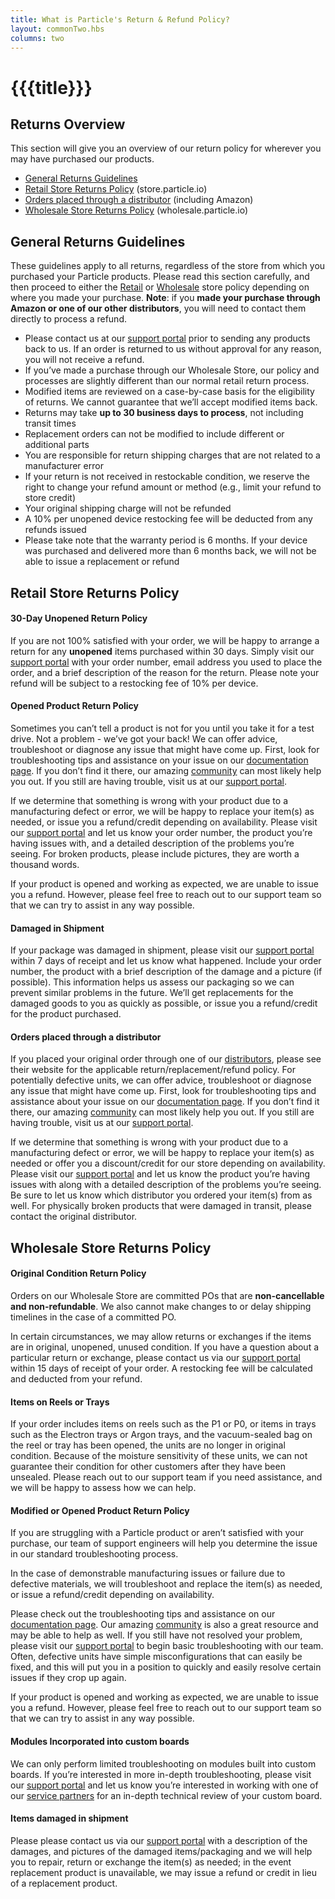 ```yaml
---
title: What is Particle's Return & Refund Policy?
layout: commonTwo.hbs
columns: two
---
```


# {{{title}}}
## Returns Overview

This section will give you an overview of our return policy for wherever you may have purchased our products.

* [General Returns Guidelines](#general-returns-guidelines)
* [Retail Store Returns Policy](#h%5Fba5f2533-10a9-4657-aecd-7c0880ad1497) (store.particle.io)
* [Orders placed through a distributor](#orders-placed-through-a-distributor) (including Amazon)
* [Wholesale Store Returns Policy](#h%5F790efcf1-2a31-4eea-93dc-b47ccc35ec4b) (wholesale.particle.io)

## General Returns Guidelines

These guidelines apply to all returns, regardless of the store from which you purchased your Particle products. Please read this section carefully, and then proceed to either the [Retail](#h%5Fba5f2533-10a9-4657-aecd-7c0880ad1497) or [Wholesale](#h%5F790efcf1-2a31-4eea-93dc-b47ccc35ec4b) store policy depending on where you made your purchase. **Note**: if you **made your purchase through Amazon or one of our other distributors**, you will need to contact them directly to process a refund.

* Please contact us at our [support portal](https://support.particle.io/) prior to sending any products back to us. If an order is returned to us without approval for any reason, you will not receive a refund.
* If you’ve made a purchase through our Wholesale Store, our policy and processes are slightly different than our normal retail return process.
* Modified items are reviewed on a case-by-case basis for the eligibility of returns. We cannot guarantee that we’ll accept modified items back.
* Returns may take **up to 30 business days to process**, not including transit times
* Replacement orders can not be modified to include different or additional parts
* You are responsible for return shipping charges that are not related to a manufacturer error
* If your return is not received in restockable condition, we reserve the right to change your refund amount or method (e.g., limit your refund to store credit)
* Your original shipping charge will not be refunded
* A 10% per unopened device restocking fee will be deducted from any refunds issued
* Please take note that the warranty period is 6 months. If your device was purchased and delivered more than 6 months back, we will not be able to issue a replacement or refund

## Retail Store Returns Policy

#### 30-Day Unopened Return Policy

If you are not 100% satisfied with your order, we will be happy to arrange a return for any **unopened** items purchased within 30 days. Simply visit our [support portal](https://support.particle.io/) with your order number, email address you used to place the order, and a brief description of the reason for the return. Please note your refund will be subject to a restocking fee of 10% per device.

#### Opened Product Return Policy

Sometimes you can’t tell a product is not for you until you take it for a test drive. Not a problem - we’ve got your back! We can offer advice, troubleshoot or diagnose any issue that might have come up. First, look for troubleshooting tips and assistance on your issue on our [documentation page](https://docs.particle.io/tutorials/device-os/led). If you don’t find it there, our amazing [community](https://community.particle.io/) can most likely help you out. If you still are having trouble, visit us at our [support portal](https://support.particle.io/).

If we determine that something is wrong with your product due to a manufacturing defect or error, we will be happy to replace your item(s) as needed, or issue you a refund/credit depending on availability. Please visit our [support portal](https://support.particle.io/) and let us know your order number, the product you’re having issues with, and a detailed description of the problems you’re seeing. For broken products, please include pictures, they are worth a thousand words.

If your product is opened and working as expected, we are unable to issue you a refund. However, please feel free to reach out to our support team so that we can try to assist in any way possible.

#### Damaged in Shipment

If your package was damaged in shipment, please visit our [support portal](https://support.particle.io/) within 7 days of receipt and let us know what happened. Include your order number, the product with a brief description of the damage and a picture (if possible). This information helps us assess our packaging so we can prevent similar problems in the future. We’ll get replacements for the damaged goods to you as quickly as possible, or issue you a refund/credit for the product purchased.

#### Orders placed through a distributor

If you placed your original order through one of our [distributors](https://www.particle.io/partnerships/distributors), please see their website for the applicable return/replacement/refund policy. For potentially defective units, we can offer advice, troubleshoot or diagnose any issue that might have come up. First, look for troubleshooting tips and assistance about your issue on our [documentation page](https://docs.particle.io/tutorials/device-os/led). If you don’t find it there, our amazing [community](https://community.particle.io/) can most likely help you out. If you still are having trouble, visit us at our [support portal](https://support.particle.io/).

If we determine that something is wrong with your product due to a manufacturing defect or error, we will be happy to replace your item(s) as needed or offer you a discount/credit for our store depending on availability. Please visit our [support portal](https://support.particle.io/) and let us know the product you’re having issues with along with a detailed description of the problems you’re seeing. Be sure to let us know which distributor you ordered your item(s) from as well. For physically broken products that were damaged in transit, please contact the original distributor.

## Wholesale Store Returns Policy

#### Original Condition Return Policy

Orders on our Wholesale Store are committed POs that are **non-cancellable and non-refundable**. We also cannot make changes to or delay shipping timelines in the case of a committed PO.

In certain circumstances, we may allow returns or exchanges if the items are in original, unopened, unused condition. If you have a question about a particular return or exchange, please contact us via our [support portal](https://support.particle.io/) within 15 days of receipt of your order. A restocking fee will be calculated and deducted from your refund.

#### Items on Reels or Trays

If your order includes items on reels such as the P1 or P0, or items in trays such as the Electron trays or Argon trays, and the vacuum-sealed bag on the reel or tray has been opened, the units are no longer in original condition. Because of the moisture sensitivity of these units, we can not guarantee their condition for other customers after they have been unsealed. Please reach out to our support team if you need assistance, and we will be happy to assess how we can help.

#### Modified or Opened Product Return Policy

If you are struggling with a Particle product or aren’t satisfied with your purchase, our team of support engineers will help you determine the issue in our standard troubleshooting process.

In the case of demonstrable manufacturing issues or failure due to defective materials, we will troubleshoot and replace the item(s) as needed, or issue a refund/credit depending on availability.

Please check out the troubleshooting tips and assistance on our [documentation page](https://docs.particle.io/tutorials/device-os/led). Our amazing [community](https://community.particle.io/) is also a great resource and may be able to help as well. If you still have not resolved your problem, please visit our [support portal](https://support.particle.io/) to begin basic troubleshooting with our team. Often, defective units have simple misconfigurations that can easily be fixed, and this will put you in a position to quickly and easily resolve certain issues if they crop up again.

If your product is opened and working as expected, we are unable to issue you a refund. However, please feel free to reach out to our support team so that we can try to assist in any way possible.

#### Modules Incorporated into custom boards

We can only perform limited troubleshooting on modules built into custom boards. If you’re interested in more in-depth troubleshooting, please visit our [support portal](https://support.particle.io/) and let us know you’re interested in working with one of our [service partners](https://www.particle.io/pricing#particle-studios) for an in-depth technical review of your custom board.

#### Items damaged in shipment

Please please contact us via our [support portal](https://support.particle.io/) with a description of the damages, and pictures of the damaged items/packaging and we will help you to repair, return or exchange the item(s) as needed; in the event replacement product is unavailable, we may issue a refund or credit in lieu of a replacement product.
